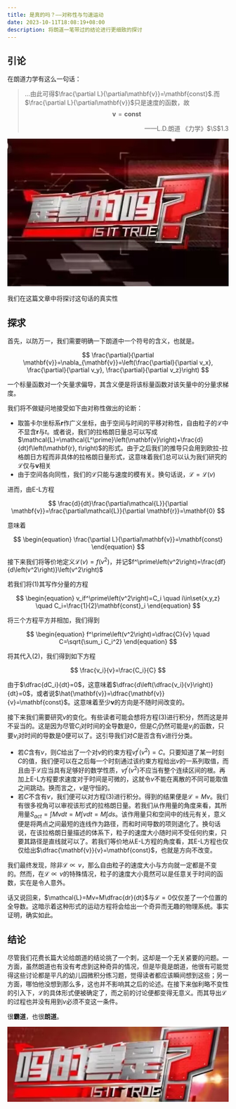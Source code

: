 ```yaml
---
title: 是真的吗？——对称性与匀速运动
date: 2023-10-11T18:08:19+08:00
description: 将朗道一笔带过的结论进行更细致的探讨
---
```


## 引论

在朗道力学有这么一句话：

> ...由此可得$\frac{\partial L}{\partial\mathbf{v}}=\mathbf{const}$.而$\frac{\partial L}{\partial\mathbf{v}}$只是速度的函数，故
> $$\mathbf{v}=\mathbf{const}$$
> <p align="right">——L.D.朗道 《力学》$\S$1.3</p>

![真的吗？](images/is_it_true.jpg)

我们在这篇文章中将探讨这句话的真实性

## 探求

首先，以防万一，我们需要明确一下朗道中一个符号的含义，也就是。

$$
\frac{\partial}{\partial \mathbf{v}}=\nabla_{\mathbf{v}}=\left(\frac{\partial}{\partial v_x}, \frac{\partial}{\partial v_y}, \frac{\partial}{\partial v_z}\right)
$$

一个标量函数对一个矢量求偏导，其含义便是将该标量函数对该矢量中的分量求梯度。

我们将不做疑问地接受如下由对称性做出的论断：

- 取笛卡尔坐标系$\mathbf{r}$作广义坐标，由于空间与时间的平移对称性，自由粒子的$\mathcal{L}$中不显含$\mathbf{r}$与$t$。或者说，我们的拉格朗日量总可以写成$\mathcal{L}=\mathcal{L^\prime}\left(\mathbf{v}\right)+\frac{d}{dt}f\left(\mathbf{r}, t\right)$的形式。由于之后我们的推导只会用到欧拉-拉格朗日方程而非具体的拉格朗日量形式，这意味着我们总可以认为我们研究的$\mathcal{L}$仅与$\mathbf{v}$相关
- 由于空间各向同性，我们的$\mathcal{L}$只能与速度的模有关。换句话说，$\mathcal{L}=\mathcal{L}\left(v\right)$

进而，由E-L方程

$$
\frac{d}{dt}\frac{\partial\mathcal{L}}{\partial \mathbf{v}}=\frac{\partial\mathcal{L}}{\partial \mathbf{r}}=\mathbf{0}
$$

意味着

$$
\begin{equation}
\frac{\partial L}{\partial\mathbf{v}}=\mathbf{const}
\end{equation}
$$

接下来我们将等价地定义$\mathcal{L}\left(v\right)=f\left(v^2\right)$，并记$f^\prime\left(v^2\right)=\frac{df}{d\left(v^2\right)}\left(v^2\right)$

若我们将$\left(1\right)$其写作分量的方程

$$
\begin{equation}
v_if^\prime\left(v^2\right)=C_i \quad i\in\set{x,y,z} \quad C_i=\frac{1}{2}\mathbf{const}_i
\end{equation}
$$

将三个方程平方并相加，我们得到

$$
\begin{equation}
f^\prime\left(v^2\right)=\dfrac{C}{v} \quad C=\sqrt{\sum_i C_i^2}
\end{equation}
$$

将其代入$\left(2\right)$，我们得到如下方程

$$
\frac{v_i}{v}=\frac{C_i}{C}
$$

由于$\dfrac{dC_i}{dt}=0$，这意味着$\dfrac{d\left(\dfrac{v_i}{v}\right)}{dt}=0$，或者说$\hat{\mathbf{v}}=\dfrac{\mathbf{v}}{v}=\mathbf{const}$。这意味着至少$\mathbf{v}$的方向是不随时间改变的。

接下来我们需要研究$v$的变化。有些读者可能会想将方程$\left(3\right)$进行积分，然而这是并不妥当的。这是因为尽管$C_i$对时间的全导数是0，但是$C_i$仍然可能是$v_i$的函数，只要$v_i$对时间的导数是0便可以了。这引导我们对$C$是否含有$v$进行分类。

- 若$C$含有$v$，则$C$给出了一个对$v$的约束方程$vf^\prime\left(v^2\right)=C$。只要知道了某一时刻$C$的值，我们便可以在之后每一个时刻通过该约束方程给出$v$的一系列取值，而且由于$\mathcal{L}$应当具有足够好的数学性质，$vf^\prime\left(v^2\right)$不应当有整个连续区间的根。再加上E-L方程要求速度对于时间是可微的，这就令$v$不能在离散的不同可能取值之间跳动。换而言之，$v$是守恒的。
- 若$C$不含有$v$，我们便可以对方程$\left(3\right)$进行积分。得到的结果便是$\mathcal{L}=Mv$。我们有很多视角可以审视该形式的拉格朗日量。若我们从作用量的角度来看，其所用量$S_{act}=\int Mvdt=M\int vdt=M\int ds$。该作用量只和空间中的线元有关，意义便是将两点之间最短的连线作为路径，而和时间导数的项则退化了。换句话说，在该拉格朗日量描述的体系下，粒子的速度大小随时间不受任何约束，只要其路径是直线就可以了。若我们等价地从E-L方程的角度看，其E-L方程也仅仅给出$\dfrac{\mathbf{v}}{v}=\mathbf{const}$，也就是方向不改变。

我们最终发现，除非$\mathcal{L}\propto v$，那么自由粒子的速度大小与方向就一定都是不变的。然而，在$\mathcal{L}\propto v$的特殊情况，粒子的速度大小竟然可以是任意关于时间的函数，实在是令人意外。

话又说回来，$\mathcal{L}=Mv=M\dfrac{dr}{dt}$与$\mathcal{L}=0$仅仅差了一个位置的全导数。这暗示着这种形式的运动方程将会给出一个奇异而无趣的物理系统。事实证明，确实如此。

## 结论

尽管我们花费长篇大论给朗道的结论挑了一个刺，这却是一个无关紧要的问题。一方面，虽然朗道也有没有考虑到这种奇异的情况，但是毕竟是朗道，他很有可能觉得这些讨论都是平凡的幼儿园微积分练习题，觉得读者都应该瞬间想到这些；另一方面，哪怕他没想到那么多，这也并不影响其之后的论述。在接下来伽利略不变性的引入下，$\mathcal{L}$的具体形式便被确定了，而之前的讨论便都变得无意义。而其导出$\mathcal{L}$的过程也并没有用到$v$必须不变这一条件。

很**霸道**，也很**朗道**。

![吗的真是](images/true_is_it.jpg)
